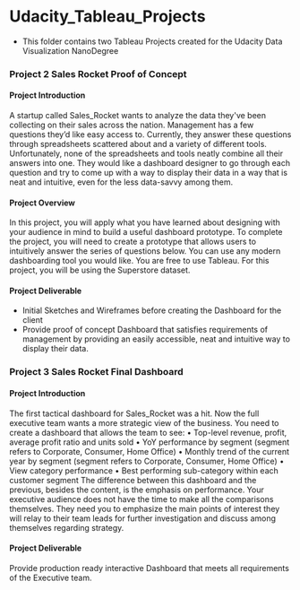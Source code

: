 # Udacity_Tableau_Projects

- This folder contains two Tableau Projects created for the Udacity Data Visualization NanoDegree

### Project 2 Sales Rocket Proof of Concept
#### Project Introduction
A startup called Sales_Rocket wants to analyze the data they've been collecting on their sales across the nation. Management has a few questions they’d like easy access to. Currently, they answer these questions through spreadsheets scattered about and a variety of different tools. Unfortunately, none of the spreadsheets and tools neatly combine all their answers into one.
They would like a dashboard designer to go through each question and try to come up with a way to display their data in a way that is neat and intuitive, even for the less data-savvy among them.

#### Project Overview
In this project, you will apply what you have learned about designing with your audience in mind to build a useful dashboard prototype. To complete the project, you will need to create a prototype that allows users to intuitively answer the series of questions below. You can use any modern dashboarding tool you would like. You are free to use Tableau. For this project, you will be using the Superstore dataset.

#### Project Deliverable
- Initial Sketches and Wireframes before creating the Dashboard for the client
- Provide proof of concept Dashboard that satisfies requirements of management by providing an easily accessible, neat and intuitive way to display their data.

### Project 3 Sales Rocket Final Dashboard

#### Project Introduction

The first tactical dashboard for Sales_Rocket was a hit. Now the full executive team wants a more strategic view of the business. You need to create a dashboard that allows the team to see: • Top-level revenue, profit, average profit ratio and units sold • YoY performance by segment (segment refers to Corporate, Consumer, Home Office) • Monthly trend of the current year by segment (segment refers to Corporate, Consumer, Home Office) • View category performance • Best performing sub-category within each customer segment The difference between this dashboard and the previous, besides the content, is the emphasis on performance. Your executive audience does not have the time to make all the comparisons themselves. They need you to emphasize the main points of interest they will relay to their team leads for further investigation and discuss among themselves regarding strategy. 

#### Project Deliverable
Provide production ready interactive Dashboard that meets all requirements of the Executive team.


